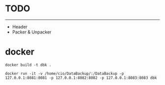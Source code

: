 # TODO

***

* Header
* Packer & Unpacker

# docker
```shell
docker build -t dbk .

docker run -it -v /home/cio/DataBackup/:/DataBackup -p 127.0.0.1:8081:8081 -p 127.0.0.1:8082:8082 -p 127.0.0.1:8083:8083 dbk
```